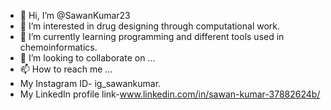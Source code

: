 - 👋 Hi, I’m @SawanKumar23
- 👀 I’m interested in drug designing through computational work.
- 🌱 I’m currently learning programming and different tools used in chemoinformatics.
- 💞️ I’m looking to collaborate on ...
- 📫 How to reach me ...
- My Instagram ID- ig_sawankumar.
- My LinkedIn profile link-www.linkedin.com/in/sawan-kumar-37882624b/
